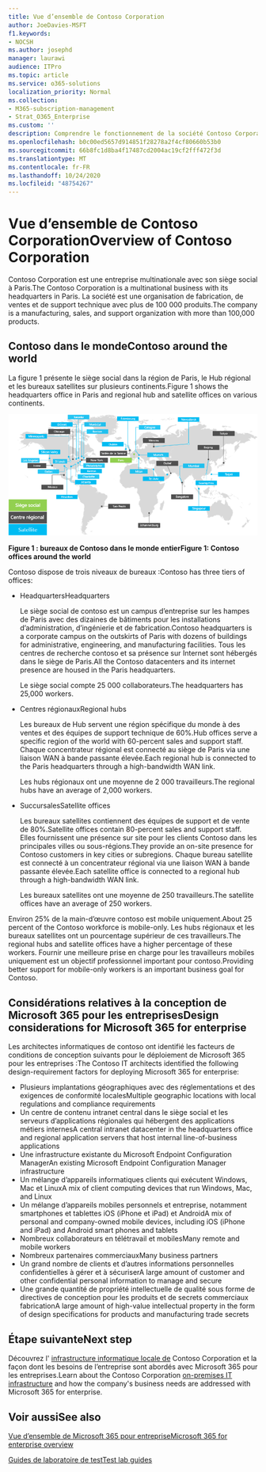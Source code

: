 ```yaml
---
title: Vue d’ensemble de Contoso Corporation
author: JoeDavies-MSFT
f1.keywords:
- NOCSH
ms.author: josephd
manager: laurawi
audience: ITPro
ms.topic: article
ms.service: o365-solutions
localization_priority: Normal
ms.collection:
- M365-subscription-management
- Strat_O365_Enterprise
ms.custom: ''
description: Comprendre le fonctionnement de la société Contoso Corporation et la hiérarchie de ses bureaux internationaux.
ms.openlocfilehash: b0c00ed5657d914851f28278a2f4cf80660b53b0
ms.sourcegitcommit: 66b8fc1d8ba4f17487cd2004ac19cf2fff472f3d
ms.translationtype: MT
ms.contentlocale: fr-FR
ms.lasthandoff: 10/24/2020
ms.locfileid: "48754267"
---
```

# <a name="overview-of-contoso-corporation"></a><span data-ttu-id="144b2-103">Vue d’ensemble de Contoso Corporation</span><span class="sxs-lookup"><span data-stu-id="144b2-103">Overview of Contoso Corporation</span></span>

<span data-ttu-id="144b2-104">Contoso Corporation est une entreprise multinationale avec son siège social à Paris.</span><span class="sxs-lookup"><span data-stu-id="144b2-104">The Contoso Corporation is a multinational business with its headquarters in Paris.</span></span> <span data-ttu-id="144b2-105">La société est une organisation de fabrication, de ventes et de support technique avec plus de 100 000 produits.</span><span class="sxs-lookup"><span data-stu-id="144b2-105">The company is a manufacturing, sales, and support organization with more than 100,000 products.</span></span>

## <a name="contoso-around-the-world"></a><span data-ttu-id="144b2-106">Contoso dans le monde</span><span class="sxs-lookup"><span data-stu-id="144b2-106">Contoso around the world</span></span>

<span data-ttu-id="144b2-107">La figure 1 présente le siège social dans la région de Paris, le Hub régional et les bureaux satellites sur plusieurs continents.</span><span class="sxs-lookup"><span data-stu-id="144b2-107">Figure 1 shows the headquarters office in Paris and regional hub and satellite offices on various continents.</span></span>

![Bureaux de Contoso dans le monde entier](../media/contoso-overview/contoso-overview-fig1.png)

<span data-ttu-id="144b2-109">**Figure 1 : bureaux de Contoso dans le monde entier**</span><span class="sxs-lookup"><span data-stu-id="144b2-109">**Figure 1: Contoso offices around the world**</span></span>
 
<span data-ttu-id="144b2-110">Contoso dispose de trois niveaux de bureaux :</span><span class="sxs-lookup"><span data-stu-id="144b2-110">Contoso has three tiers of offices:</span></span>

- <span data-ttu-id="144b2-111">Headquarters</span><span class="sxs-lookup"><span data-stu-id="144b2-111">Headquarters</span></span>

  <span data-ttu-id="144b2-112">Le siège social de contoso est un campus d’entreprise sur les hampes de Paris avec des dizaines de bâtiments pour les installations d’administration, d’ingénierie et de fabrication.</span><span class="sxs-lookup"><span data-stu-id="144b2-112">Contoso headquarters is a corporate campus on the outskirts of Paris with dozens of buildings for administrative, engineering, and manufacturing facilities.</span></span> <span data-ttu-id="144b2-113">Tous les centres de recherche contoso et sa présence sur Internet sont hébergés dans le siège de Paris.</span><span class="sxs-lookup"><span data-stu-id="144b2-113">All the Contoso datacenters and its internet presence are housed in the Paris headquarters.</span></span>

  <span data-ttu-id="144b2-114">Le siège social compte 25 000 collaborateurs.</span><span class="sxs-lookup"><span data-stu-id="144b2-114">The headquarters has 25,000 workers.</span></span>

- <span data-ttu-id="144b2-115">Centres régionaux</span><span class="sxs-lookup"><span data-stu-id="144b2-115">Regional hubs</span></span>

  <span data-ttu-id="144b2-116">Les bureaux de Hub servent une région spécifique du monde à des ventes et des équipes de support technique de 60%.</span><span class="sxs-lookup"><span data-stu-id="144b2-116">Hub offices serve a specific region of the world with 60-percent sales and support staff.</span></span> <span data-ttu-id="144b2-117">Chaque concentrateur régional est connecté au siège de Paris via une liaison WAN à bande passante élevée.</span><span class="sxs-lookup"><span data-stu-id="144b2-117">Each regional hub is connected to the Paris headquarters through a high-bandwidth WAN link.</span></span>

  <span data-ttu-id="144b2-118">Les hubs régionaux ont une moyenne de 2 000 travailleurs.</span><span class="sxs-lookup"><span data-stu-id="144b2-118">The regional hubs have an average of 2,000 workers.</span></span>

- <span data-ttu-id="144b2-119">Succursales</span><span class="sxs-lookup"><span data-stu-id="144b2-119">Satellite offices</span></span>

  <span data-ttu-id="144b2-120">Les bureaux satellites contiennent des équipes de support et de vente de 80%.</span><span class="sxs-lookup"><span data-stu-id="144b2-120">Satellite offices contain 80-percent sales and support staff.</span></span> <span data-ttu-id="144b2-121">Elles fournissent une présence sur site pour les clients Contoso dans les principales villes ou sous-régions.</span><span class="sxs-lookup"><span data-stu-id="144b2-121">They provide an on-site presence for Contoso customers in key cities or subregions.</span></span> <span data-ttu-id="144b2-122">Chaque bureau satellite est connecté à un concentrateur régional via une liaison WAN à bande passante élevée.</span><span class="sxs-lookup"><span data-stu-id="144b2-122">Each satellite office is connected to a regional hub through a high-bandwidth WAN link.</span></span>

  <span data-ttu-id="144b2-123">Les bureaux satellites ont une moyenne de 250 travailleurs.</span><span class="sxs-lookup"><span data-stu-id="144b2-123">The satellite offices have an average of 250 workers.</span></span>

<span data-ttu-id="144b2-124">Environ 25% de la main-d’œuvre contoso est mobile uniquement.</span><span class="sxs-lookup"><span data-stu-id="144b2-124">About 25 percent of the Contoso workforce is mobile-only.</span></span> <span data-ttu-id="144b2-125">Les hubs régionaux et les bureaux satellites ont un pourcentage supérieur de ces travailleurs.</span><span class="sxs-lookup"><span data-stu-id="144b2-125">The regional hubs and satellite offices have a higher percentage of these workers.</span></span> <span data-ttu-id="144b2-126">Fournir une meilleure prise en charge pour les travailleurs mobiles uniquement est un objectif professionnel important pour contoso.</span><span class="sxs-lookup"><span data-stu-id="144b2-126">Providing better support for mobile-only workers is an important business goal for Contoso.</span></span>

## <a name="design-considerations-for-microsoft-365-for-enterprise"></a><span data-ttu-id="144b2-127">Considérations relatives à la conception de Microsoft 365 pour les entreprises</span><span class="sxs-lookup"><span data-stu-id="144b2-127">Design considerations for Microsoft 365 for enterprise</span></span>

<span data-ttu-id="144b2-128">Les architectes informatiques de contoso ont identifié les facteurs de conditions de conception suivants pour le déploiement de Microsoft 365 pour les entreprises :</span><span class="sxs-lookup"><span data-stu-id="144b2-128">The Contoso IT architects identified the following design-requirement factors for deploying Microsoft 365 for enterprise:</span></span>

- <span data-ttu-id="144b2-129">Plusieurs implantations géographiques avec des réglementations et des exigences de conformité locales</span><span class="sxs-lookup"><span data-stu-id="144b2-129">Multiple geographic locations with local regulations and compliance requirements</span></span>
- <span data-ttu-id="144b2-130">Un centre de contenu intranet central dans le siège social et les serveurs d’applications régionales qui hébergent des applications métiers internes</span><span class="sxs-lookup"><span data-stu-id="144b2-130">A central intranet datacenter in the headquarters office and regional application servers that host internal line-of-business applications</span></span>
- <span data-ttu-id="144b2-131">Une infrastructure existante du Microsoft Endpoint Configuration Manager</span><span class="sxs-lookup"><span data-stu-id="144b2-131">An existing Microsoft Endpoint Configuration Manager infrastructure</span></span>
- <span data-ttu-id="144b2-132">Un mélange d’appareils informatiques clients qui exécutent Windows, Mac et Linux</span><span class="sxs-lookup"><span data-stu-id="144b2-132">A mix of client computing devices that run Windows, Mac, and Linux</span></span>
- <span data-ttu-id="144b2-133">Un mélange d’appareils mobiles personnels et entreprise, notamment smartphones et tablettes iOS (iPhone et iPad) et Android</span><span class="sxs-lookup"><span data-stu-id="144b2-133">A mix of personal and company-owned mobile devices, including iOS (iPhone and iPad) and Android smart phones and tablets</span></span>
- <span data-ttu-id="144b2-134">Nombreux collaborateurs en télétravail et mobiles</span><span class="sxs-lookup"><span data-stu-id="144b2-134">Many remote and mobile workers</span></span>
- <span data-ttu-id="144b2-135">Nombreux partenaires commerciaux</span><span class="sxs-lookup"><span data-stu-id="144b2-135">Many business partners</span></span>
- <span data-ttu-id="144b2-136">Un grand nombre de clients et d’autres informations personnelles confidentielles à gérer et à sécuriser</span><span class="sxs-lookup"><span data-stu-id="144b2-136">A large amount of customer and other confidential personal information to manage and secure</span></span>
- <span data-ttu-id="144b2-137">Une grande quantité de propriété intellectuelle de qualité sous forme de directives de conception pour les produits et de secrets commerciaux fabrication</span><span class="sxs-lookup"><span data-stu-id="144b2-137">A large amount of high-value intellectual property in the form of design specifications for products and manufacturing trade secrets</span></span>

## <a name="next-step"></a><span data-ttu-id="144b2-138">Étape suivante</span><span class="sxs-lookup"><span data-stu-id="144b2-138">Next step</span></span>

<span data-ttu-id="144b2-139">Découvrez l' [infrastructure informatique locale de](contoso-infra-needs.md) Contoso Corporation et la façon dont les besoins de l’entreprise sont abordés avec Microsoft 365 pour les entreprises.</span><span class="sxs-lookup"><span data-stu-id="144b2-139">Learn about the Contoso Corporation [on-premises IT infrastructure](contoso-infra-needs.md) and how the company's business needs are addressed with Microsoft 365 for enterprise.</span></span>

## <a name="see-also"></a><span data-ttu-id="144b2-140">Voir aussi</span><span class="sxs-lookup"><span data-stu-id="144b2-140">See also</span></span>

[<span data-ttu-id="144b2-141">Vue d’ensemble de Microsoft 365 pour entreprise</span><span class="sxs-lookup"><span data-stu-id="144b2-141">Microsoft 365 for enterprise overview</span></span>](microsoft-365-overview.md)

[<span data-ttu-id="144b2-142">Guides de laboratoire de test</span><span class="sxs-lookup"><span data-stu-id="144b2-142">Test lab guides</span></span>](m365-enterprise-test-lab-guides.md)
